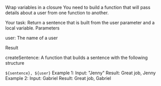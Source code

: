 Wrap variables in a closure
You need to build a function that will pass details about a user from one function to another.

Your task: Return a sentence that is built from the user parameter and a local variable.
Parameters

user: The name of a user

Result

createSentence: A function that builds a sentence with the following structure

`${sentence}, ${user}`
Example 1:
Input: "Jenny"
Result: Great job, Jenny
Example 2:
Input: Gabriel
Result: Great job, Gabriel

